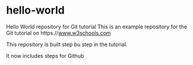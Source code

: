 # hello-world
Hello World repository for Git tutorial
This is an example repository for the Git tutorial on 
https.//www.w3schools.com

This repository is built step bu step in the tutorial.

It now includes steps for Github
